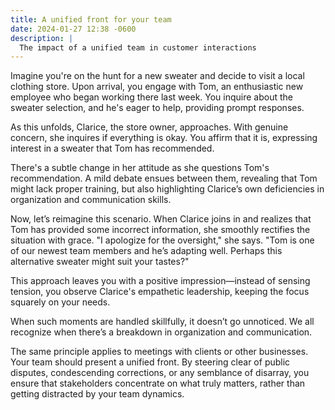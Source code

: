 ```yaml
---
title: A unified front for your team
date: 2024-01-27 12:38 -0600
description: |
  The impact of a unified team in customer interactions
---
```


Imagine you're on the hunt for a new sweater and decide to visit a local clothing store. Upon arrival, you engage with Tom, an enthusiastic new employee who began working there last week. You inquire about the sweater selection, and he's eager to help, providing prompt responses.

As this unfolds, Clarice, the store owner, approaches. With genuine concern, she inquires if everything is okay. You affirm that it is, expressing interest in a sweater that Tom has recommended.

There's a subtle change in her attitude as she questions Tom's recommendation. A mild debate ensues between them, revealing that Tom might lack proper training, but also highlighting Clarice’s own deficiencies in organization and communication skills.

Now, let’s reimagine this scenario. When Clarice joins in and realizes that Tom has provided some incorrect information, she smoothly rectifies the situation with grace. "I apologize for the oversight," she says. "Tom is one of our newest team members and he’s adapting well. Perhaps this alternative sweater might suit your tastes?"

This approach leaves you with a positive impression—instead of sensing tension, you observe Clarice's empathetic leadership, keeping the focus squarely on your needs.

When such moments are handled skillfully, it doesn’t go unnoticed. We all recognize when there’s a breakdown in organization and communication.

The same principle applies to meetings with clients or other businesses. Your team should present a unified front. By steering clear of public disputes, condescending corrections, or any semblance of disarray, you ensure that stakeholders concentrate on what truly matters, rather than getting distracted by your team dynamics.
